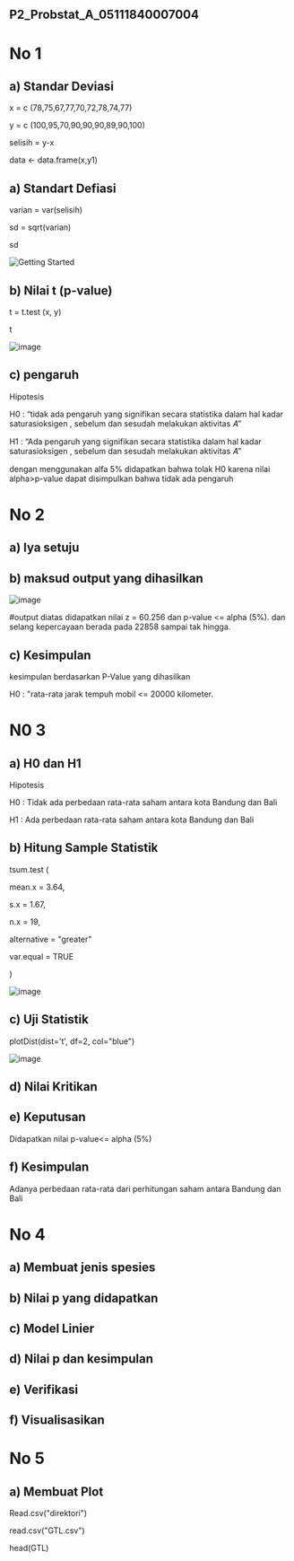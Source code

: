 ## P2_Probstat_A_05111840007004

# No 1

## a) Standar Deviasi

x = c (78,75,67,77,70,72,78,74,77)

y = c (100,95,70,90,90,90,89,90,100)

selisih = y-x

data <- data.frame(x,y1)

## a) Standart Defiasi

varian = var(selisih)

sd = sqrt(varian)

sd

![Getting Started](https://user-images.githubusercontent.com/58022238/170868044-0d8fb33f-dca1-4e4b-801f-dd98095a81e7.png)


## b) Nilai t (p-value)

t = t.test (x, y)

t

![image](https://user-images.githubusercontent.com/58022238/170868173-ccbed65c-ed25-45e2-94ad-4d0530860c96.png)


## c) pengaruh

 Hipotesis
 
H0 : “tidak ada pengaruh yang signifikan secara statistika dalam hal kadar saturasioksigen , sebelum dan sesudah melakukan aktivitas 𝐴”

H1 : “Ada pengaruh yang signifikan secara statistika dalam hal kadar saturasioksigen , sebelum dan sesudah melakukan aktivitas 𝐴”

dengan menggunakan alfa 5% didapatkan bahwa tolak H0 karena nilai alpha>p-value dapat disimpulkan bahwa tidak ada pengaruh 


# No 2

## a) Iya setuju

## b) maksud output yang dihasilkan

![image](https://user-images.githubusercontent.com/58022238/170868631-b646c4c0-4755-4a29-914d-44c691b60023.png)

#output diatas didapatkan nilai z = 60.256 dan p-value <= alpha (5%). dan selang kepercayaan berada pada 22858 sampai tak hingga.

## c) Kesimpulan

kesimpulan berdasarkan P-Value yang dihasilkan

H0 : "rata-rata jarak tempuh mobil <= 20000 kilometer.

# N0 3

## a) H0 dan H1

Hipotesis 

H0 : Tidak ada perbedaan rata-rata saham antara kota Bandung dan Bali

H1 : Ada perbedaan rata-rata saham antara kota Bandung dan Bali

## b) Hitung Sample Statistik

tsum.test (

  mean.x = 3.64,
  
  s.x = 1.67,
  
  n.x = 19,
  
  alternative = "greater"
  
  var.equal = TRUE
  
  )
  
![image](https://user-images.githubusercontent.com/58022238/170878857-d8899622-1de3-4a56-8157-f438f3f8f75c.png)

## c) Uji Statistik

plotDist(dist='t', df=2, col="blue")

![image](https://user-images.githubusercontent.com/58022238/170879787-0d1c9a1e-7871-4e0d-a950-5f9b5bc2f4aa.png)

## d) Nilai Kritikan 

## e) Keputusan

Didapatkan nilai p-value<= alpha (5%)

## f) Kesimpulan 

Adanya perbedaan rata-rata dari perhitungan saham antara Bandung dan Bali

# No 4

## a) Membuat jenis spesies

## b) Nilai p yang didapatkan

## c) Model Linier

## d) Nilai p dan kesimpulan

## e) Verifikasi

## f) Visualisasikan

# No 5

## a) Membuat Plot

Read.csv("direktori")

read.csv("GTL.csv")

head(GTL)




